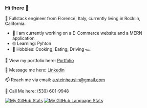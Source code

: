 ### Hi there 👋

:love_you_gesture: Fullstack engineer from Florence, Italy, currently living in Rocklin, California.
- :clap: I am currently working on a E-Commerce website and a MERN application
- :nerd_face: Learning: Pyhton
- :pizza: Hobbies: Cooking, Eating, Driving :racing_car:

👀 View my portfolio here: [Portfolio](https://www.alexandresteinhauslin.dev)

<!-- 📝 Check my resume out here: [Alex's Resume](drive.google.com) -->

💬 Message me here: [Linkedin](https://www.linkedin.com/in/alexandre-steinhauslin/)

📫 Reach me via email: [a.steinhauslin@gmail.com](mailto:a.steinhauslin@gmail.com)

📲 Call Me here: (530) 601-9948


[![My GitHub Stats](https://github-readme-stats.vercel.app/api/?username=Alisa1989&count_private=true&theme=tokyonight&showicons=true)]()
[![My GitHub Language Stats](https://github-readme-stats.vercel.app/api/top-langs?username=alisa1989&&layout=compact)]()

